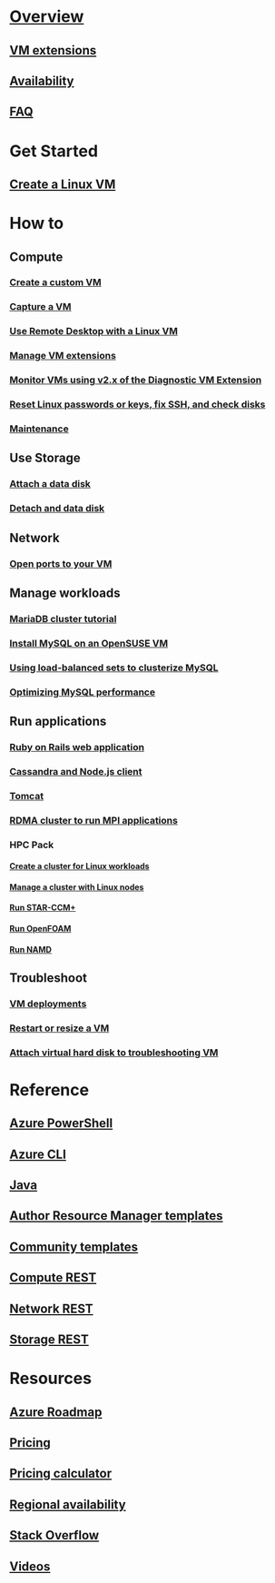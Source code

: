 # [Overview](../overview.md)
## [VM extensions](agents-and-extensions-classic.md)
## [Availability](configure-availability-classic.md)
## [FAQ](faq-classic.md)

# Get Started
## [Create a Linux VM](createportal-classic.md)

# How to
## Compute
### [Create a custom VM](create-custom-classic.md)
### [Capture a VM](capture-image-classic.md)
### [Use Remote Desktop with a Linux VM](remote-desktop-classic.md)
### [Manage VM extensions](manage-extensions-classic.md)
### [Monitor VMs using v2.x of the Diagnostic VM Extension](diagnostic-extension-v2.md)
### [Reset Linux passwords or keys, fix SSH, and check disks](reset-access-classic.md)
### [Maintenance](planned-maintenance-schedule-classic.md)

## Use Storage
### [Attach a data disk](attach-disk-classic.md)
### [Detach and data disk](detach-disk-classic.md)

## Network
### [Open ports to your VM](setup-endpoints.md)

## Manage workloads
### [MariaDB cluster tutorial](mariadb-mysql-cluster.md)
### [Install MySQL on an OpenSUSE VM](mysql-on-opensuse.md)
### [Using load-balanced sets to clusterize MySQL](mysql-cluster.md)
### [Optimizing MySQL performance](optimize-mysql.md)

## Run applications
### [Ruby on Rails web application](ruby-rails-web-app.md)
### [Cassandra and Node.js client](cassandra-nodejs.md)
### [Tomcat](setup-tomcat.md)
### [RDMA cluster to run MPI applications](rdma-cluster.md)
### HPC Pack
#### [Create a cluster for Linux workloads](hpcpack-cluster-powershell-script.md)
#### [Manage a cluster with Linux nodes](hpcpack-cluster.md)
#### [Run STAR-CCM+](hpcpack-cluster-starccm.md)
#### [Run OpenFOAM](hpcpack-cluster-openfoam.md)
#### [Run NAMD](hpcpack-cluster-namd.md)

## Troubleshoot
### [VM deployments](troubleshoot-deployment-new-vm.md)
### [Restart or resize a VM](restart-resize-error-troubleshooting.md)
### [Attach virtual hard disk to troubleshooting VM](troubleshoot-recovery-disks-portal.md)

# Reference
## [Azure PowerShell](/powershell/azure/overview)
## [Azure CLI](/cli/azure/vm)
## [Java](/java/api)
## [Author Resource Manager templates](../../../azure-resource-manager/resource-group-authoring-templates.md?toc=%2fazure%2fvirtual-machines%2flinux%2ftoc.json)
## [Community templates](https://azure.microsoft.com/documentation/templates)
## [Compute REST](https://msdn.microsoft.com/library/jj157206.aspx)
## [Network REST](https://msdn.microsoft.com/library/jj157182.aspx)
## [Storage REST](https://msdn.microsoft.com/library/ee460790.aspx)


# Resources
## [Azure Roadmap](https://azure.microsoft.com/roadmap/?category=compute)
## [Pricing](https://azure.microsoft.com/pricing/details/virtual-machines/#Linux)
## [Pricing calculator](https://azure.microsoft.com/pricing/calculator/)
## [Regional availability](https://azure.microsoft.com/regions/services)
## [Stack Overflow](http://stackoverflow.com/questions/tagged/azure-virtual-machine)
## [Videos](https://azure.microsoft.com/documentation/videos/index/?services=virtual-machines)

